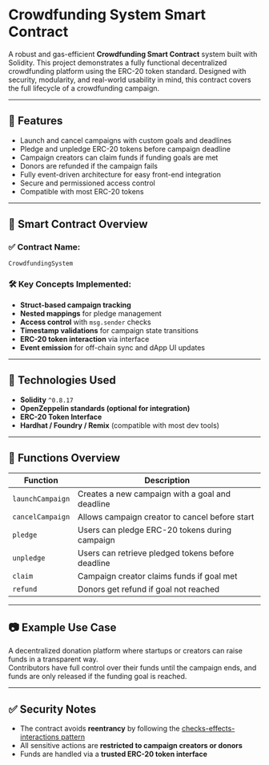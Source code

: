 # Crowdfunding System Smart Contract

A robust and gas-efficient **Crowdfunding Smart Contract** system built with Solidity. This project demonstrates a fully functional decentralized crowdfunding platform using the ERC-20 token standard. Designed with security, modularity, and real-world usability in mind, this contract covers the full lifecycle of a crowdfunding campaign.

---

## 🚀 Features

- Launch and cancel campaigns with custom goals and deadlines
- Pledge and unpledge ERC-20 tokens before campaign deadline
- Campaign creators can claim funds if funding goals are met
- Donors are refunded if the campaign fails
- Fully event-driven architecture for easy front-end integration
- Secure and permissioned access control
- Compatible with most ERC-20 tokens

---

## 🔐 Smart Contract Overview

### ✅ Contract Name:
`CrowdfundingSystem`

### 🛠️ Key Concepts Implemented:

- **Struct-based campaign tracking**
- **Nested mappings** for pledge management
- **Access control** with `msg.sender` checks
- **Timestamp validations** for campaign state transitions
- **ERC-20 token interaction** via interface
- **Event emission** for off-chain sync and dApp UI updates

---

## 🧠 Technologies Used

- **Solidity** `^0.8.17`
- **OpenZeppelin standards (optional for integration)**
- **ERC-20 Token Interface**
- **Hardhat / Foundry / Remix** (compatible with most dev tools)

---
## 📌 Functions Overview

| Function         | Description                                               |
|------------------|-----------------------------------------------------------|
| `launchCampaign` | Creates a new campaign with a goal and deadline           |
| `cancelCampaign` | Allows campaign creator to cancel before start            |
| `pledge`         | Users can pledge ERC-20 tokens during campaign            |
| `unpledge`       | Users can retrieve pledged tokens before deadline         |
| `claim`          | Campaign creator claims funds if goal met                 |
| `refund`         | Donors get refund if goal not reached                     |
---
## 📷 Example Use Case

A decentralized donation platform where startups or creators can raise funds in a transparent way.  
Contributors have full control over their funds until the campaign ends, and funds are only released if the funding goal is reached.

---

## ✅ Security Notes

- The contract avoids **reentrancy** by following the [checks-effects-interactions pattern](https://fravoll.github.io/solidity-patterns/checks_effects_interactions.html)
- All sensitive actions are **restricted to campaign creators or donors**
- Funds are handled via a **trusted ERC-20 token interface**


